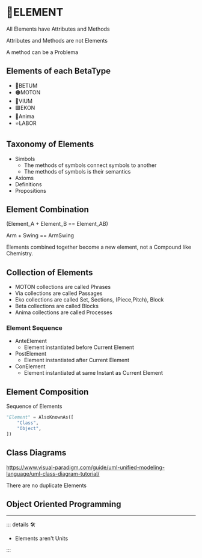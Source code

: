 # 🔷<beta>ELEMENT</beta>

All Elements have Attributes and Methods

Attributes and Methods are not Elements

A method can be a Problema

## Elements of each BetaType

- 🔷<beta>BETUM</beta>
- 🟠<motor>MOTON</motor>
- 🔻<via>VIUM</via>
- 🟩<ekos>EKON</ekos>
- 💜<anima>Anima</anima>
- ⭐<labos>LABOR</labos>

## Taxonomy of Elements

- Simbols
    - The methods of symbols connect symbols to another
    - The methods of symbols is their semantics
- Axioms
- Definitions
- Propositions

## Element Combination

(Element_A + Element_B == Element_AB)

Arm + Swing == ArmSwing

Elements combined together become a new element, not a Compound like Chemistry.

## Collection of Elements

- MOTON collections are called Phrases
- Via collections are called Passages
- Eko collections are called Set, Sections, (Piece,Pitch), Block
- Beta collections are called Blocks
- Anima collections are called Processes

### Element Sequence

- AnteElement
    - Element instantiated before Current Element
- PostElement
    - Element instantiated after Current Element
- ConElement
    - Element instantiated at same Instant as Current Element

## Element Composition

Sequence of Elements

```py
"Element" = AlsoKnownAs([
    "Class",
    "Object",
])

```

## Class Diagrams

<https://www.visual-paradigm.com/guide/uml-unified-modeling-language/uml-class-diagram-tutorial/>

There are no duplicate Elements

## Object Oriented Programming

---

<!-- =================================================== -->
<!-- =================================================== -->
<!-- =================================================== -->
<!-- =================================================== -->
<!-- =================================================== -->
::: details 🛠

- Elements aren't Units

:::
